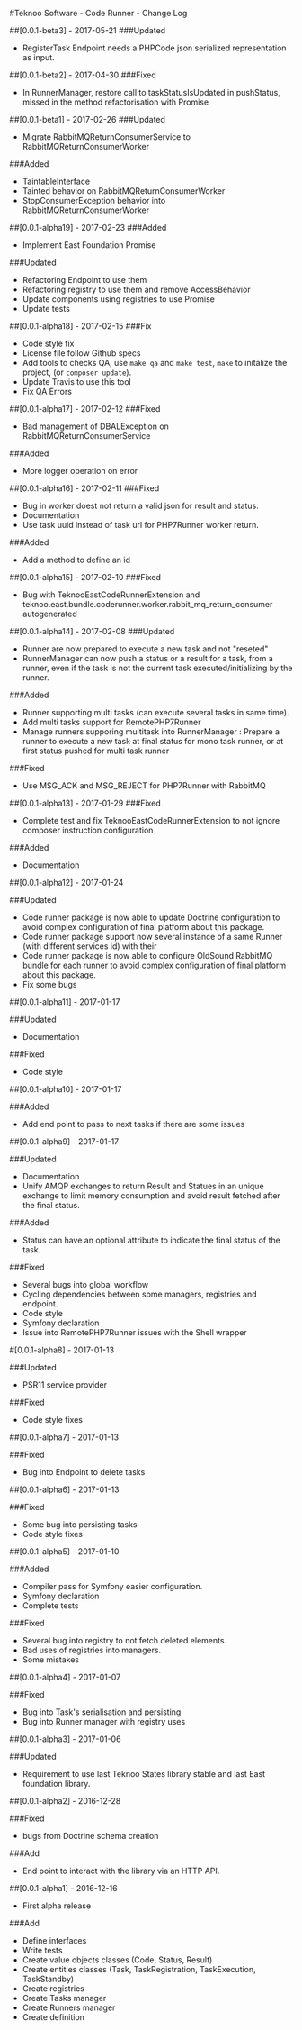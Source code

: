 #Teknoo Software - Code Runner - Change Log

##[0.0.1-beta3] - 2017-05-21
###Updated
- RegisterTask Endpoint needs a PHPCode json serialized representation as input.

##[0.0.1-beta2] - 2017-04-30
###Fixed
- In RunnerManager, restore call to taskStatusIsUpdated in pushStatus, missed in the method refactorisation with Promise

##[0.0.1-beta1] - 2017-02-26
###Updated
- Migrate RabbitMQReturnConsumerService to RabbitMQReturnConsumerWorker

###Added
- TaintableInterface
- Tainted behavior on RabbitMQReturnConsumerWorker
- StopConsumerException behavior into RabbitMQReturnConsumerWorker

##[0.0.1-alpha19] - 2017-02-23
###Added
- Implement East Foundation Promise

###Updated
- Refactoring Endpoint to use them
- Refactoring registry to use them and remove AccessBehavior
- Update components using registries to use Promise
- Update tests

##[0.0.1-alpha18] - 2017-02-15
###Fix
- Code style fix
- License file follow Github specs
- Add tools to checks QA, use `make qa` and `make test`, `make` to initalize the project, (or `composer update`).
- Update Travis to use this tool
- Fix QA Errors

##[0.0.1-alpha17] - 2017-02-12
###Fixed
- Bad management of DBALException on RabbitMQReturnConsumerService

###Added
- More logger operation on error

##[0.0.1-alpha16] - 2017-02-11
###Fixed
- Bug in worker doest not return a valid json for result and status.
- Documentation
- Use task uuid instead of task url for PHP7Runner worker return.

###Added
- Add a method to define an id

##[0.0.1-alpha15] - 2017-02-10
###Fixed
- Bug with TeknooEastCodeRunnerExtension and teknoo.east.bundle.coderunner.worker.rabbit_mq_return_consumer autogenerated

##[0.0.1-alpha14] - 2017-02-08
###Updated
- Runner are now prepared to execute a new task and not "reseted"
- RunnerManager can now push a status or a result for a task, from a runner, even if the task is not the current task
  executed/initializing by the runner.

###Added
- Runner supporting multi tasks (can execute several tasks in same time).
- Add multi tasks support for RemotePHP7Runner
- Manage runners supporing multitask into RunnerManager : Prepare a runner to execute a new task at final status for
  mono task runner, or at first status pushed for multi task runner

###Fixed
- Use MSG_ACK and MSG_REJECT for PHP7Runner with RabbitMQ

##[0.0.1-alpha13] - 2017-01-29
###Fixed
- Complete test and fix TeknooEastCodeRunnerExtension to not ignore composer instruction configuration 

###Added 
- Documentation

##[0.0.1-alpha12] - 2017-01-24

###Updated
- Code runner package is now able to update Doctrine configuration to avoid complex configuration of final platform
 about this package.
- Code runner package support now several instance of a same Runner (with different services id) with their  
- Code runner package is now able to configure OldSound RabbitMQ bundle for each runner to avoid complex configuration
 of final platform about this package.
- Fix some bugs

##[0.0.1-alpha11] - 2017-01-17

###Updated
- Documentation

###Fixed
- Code style

##[0.0.1-alpha10] - 2017-01-17

###Added 
- Add end point to pass to next tasks if there are some issues

##[0.0.1-alpha9] - 2017-01-17

###Updated
- Documentation
- Unify AMQP exchanges to return Result and Statues in an unique exchange to limit memory
consumption and avoid result fetched after the final status. 

###Added
- Status can have an optional attribute to indicate the final status of the task.

###Fixed
- Several bugs into global workflow
- Cycling dependencies between some managers, registries and endpoint.
- Code style
- Symfony declaration
- Issue into RemotePHP7Runner issues with the Shell wrapper

#[0.0.1-alpha8] - 2017-01-13

###Updated
- PSR11 service provider

###Fixed
- Code style fixes

##[0.0.1-alpha7] - 2017-01-13

###Fixed
- Bug into Endpoint to delete tasks

##[0.0.1-alpha6] - 2017-01-13

###Fixed
- Some bug into persisting tasks
- Code style fixes

##[0.0.1-alpha5] - 2017-01-10

###Added
- Compiler pass for Symfony easier configuration.
- Symfony declaration
- Complete tests

###Fixed
- Several bug into registry to not fetch deleted elements.
- Bad uses of registries into managers.
- Some mistakes

##[0.0.1-alpha4] - 2017-01-07

###Fixed
- Bug into Task's serialisation  and persisting
- Bug into Runner manager with registry uses

##[0.0.1-alpha3] - 2017-01-06

###Updated
- Requirement to use last Teknoo States library stable and last East foundation library.

##[0.0.1-alpha2] - 2016-12-28

###Fixed
- bugs from Doctrine schema creation

###Add
- End point to interact with the library via an HTTP API.

##[0.0.1-alpha1] - 2016-12-16
- First alpha release

###Add
- Define interfaces
- Write tests
- Create value objects classes (Code, Status, Result)
- Create entities classes (Task, TaskRegistration, TaskExecution, TaskStandby)
- Create registries
- Create Tasks manager
- Create Runners manager
- Create definition
